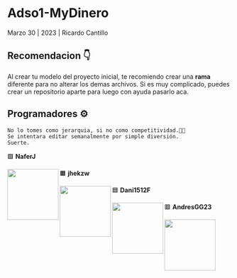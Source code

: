 # Adso1-MyDinero
Marzo 30 | 2023 | Ricardo Cantillo

## Recomendacion 👇

Al crear tu modelo del proyecto inicial, te recomiendo crear una **rama** diferente
para no alterar los demas archivos. Si es muy complicado, puedes  crear un repositorio aparte para luego con ayuda pasarlo aca.

## Programadores ⚙

```
No lo tomes como jerarquia, si no como competitividad.👍🏻
Se intentara editar semanalmente por simple diversión.
Suerte.
```

🟪 **NaferJ**

<a href= "https://github.com/NaferJ" > <img src="https://avatars.githubusercontent.com/u/104089760?v=4" align="left" width="115" ></a>

🟧 **jhekzw**

<a href= "https://github.com/jhekzw" > <img src="https://avatars.githubusercontent.com/u/112637740?v=4" align="left" width="115" ></a>

🟦 **Dani1512F**

<a href= "https://github.com/Dani1512F" > <img src="https://avatars.githubusercontent.com/u/118460679?v=4" align="left" width="115" ></a>

🟥 **AndresGG23**

<a href= "https://github.com/AndresGG23" > <img src="https://user-images.githubusercontent.com/104089760/231014864-75d7a044-b72b-4015-924e-0537437a577b.png" align="left" width="115" ></a>


